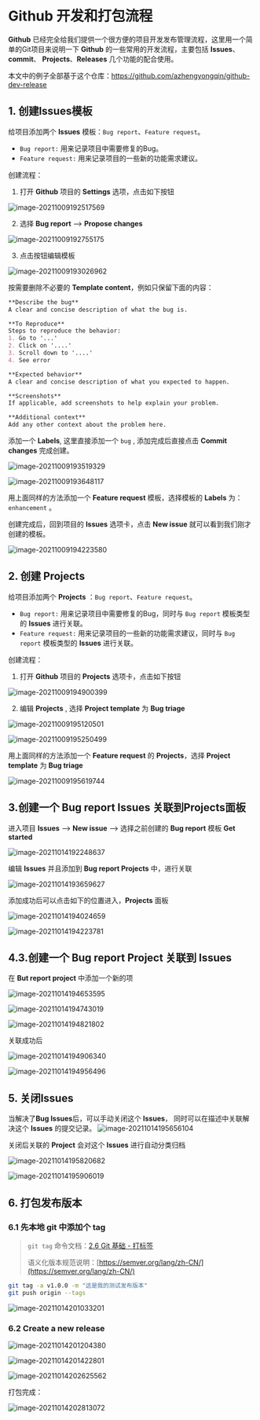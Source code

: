 # Github 开发和打包流程

**Github** 已经完全给我们提供一个很方便的项目开发发布管理流程，这里用一个简单的Git项目来说明一下 **Github** 的一些常用的开发流程，主要包括 **Issues**、**commit**、 **Projects**、**Releases** 几个功能的配合使用。

本文中的例子全部基于这个仓库：https://github.com/azhengyongqin/github-dev-release



## 1. 创建Issues模板
给项目添加两个 **Issues** 模板：`Bug report`、`Feature request`。
- `Bug report:` 用来记录项目中需要修复的Bug。
- `Feature request:` 用来记录项目的一些新的功能需求建议。



创建流程：

1. 打开 **Github** 项目的 **Settings** 选项，点击如下按钮

![image-20211009192517569](README.assets/image-20211009192517569.png)

2. 选择 **Bug report** --> **Propose changes**

![image-20211009192755175](README.assets/image-20211009192755175.png)

3. 点击按钮编辑模板

![image-20211009193026962](README.assets/image-20211009193026962.png)

按需要删除不必要的 **Template content**，例如只保留下面的内容：

```markdown
**Describe the bug**
A clear and concise description of what the bug is.

**To Reproduce**
Steps to reproduce the behavior:
1. Go to '...'
2. Click on '....'
3. Scroll down to '....'
4. See error

**Expected behavior**
A clear and concise description of what you expected to happen.

**Screenshots**
If applicable, add screenshots to help explain your problem.

**Additional context**
Add any other context about the problem here.

```

添加一个 **Labels**, 这里直接添加一个 `bug` , 添加完成后直接点击 **Commit changes** 完成创建。

![image-20211009193519329](README.assets/image-20211009193519329.png)

![image-20211009193648117](README.assets/image-20211009193648117.png)

用上面同样的方法添加一个 **Feature request** 模板，选择模板的 **Labels** 为：`enhancement` 。



创建完成后，回到项目的 **Issues** 选项卡，点击 **New issue** 就可以看到我们刚才创建的模板。

![image-20211009194223580](README.assets/image-20211009194223580.png)



## 2. 创建 Projects 

给项目添加两个 **Projects** ：`Bug report`、`Feature request`。

- `Bug report:` 用来记录项目中需要修复的Bug，同时与 `Bug report` 模板类型的 **Issues** 进行关联。
- `Feature request:` 用来记录项目的一些新的功能需求建议，同时与 `Bug report` 模板类型的 **Issues** 进行关联。



创建流程：

1. 打开 **Github** 项目的 **Projects** 选项卡，点击如下按钮

![image-20211009194900399](README.assets/image-20211009194900399.png)

2. 编辑 **Projects** , 选择 **Project template** 为 **Bug triage** 

![image-20211009195120501](README.assets/image-20211009195120501.png)

![image-20211009195250499](README.assets/image-20211009195250499.png)

用上面同样的方法添加一个 **Feature request** 的 **Projects**，选择 **Project template** 为 **Bug triage** 

![image-20211009195619744](README.assets/image-20211009195619744.png)



## 3.创建一个 Bug report Issues 关联到Projects面板

进入项目 **Issues**  --> **New issue** --> 选择之前创建的 **Bug report** 模板 **Get started**

![image-20211014192248637](README.assets/image-20211014192248637.png)

编辑 **Issues** 并且添加到 **Bug report Projects** 中，进行关联

![image-20211014193659627](README.assets/image-20211014193659627.png)

添加成功后可以点击如下的位置进入，**Projects** 面板

![image-20211014194024659](README.assets/image-20211014194024659.png)

![image-20211014194223781](README.assets/image-20211014194223781.png)



## 4.3.创建一个 Bug report Project 关联到 Issues 

在 **But report project** 中添加一个新的项

![image-20211014194653595](README.assets/image-20211014194653595.png)

![image-20211014194743019](README.assets/image-20211014194743019.png)

![image-20211014194821802](README.assets/image-20211014194821802.png)

关联成功后

![image-20211014194906340](README.assets/image-20211014194906340.png)

![image-20211014194956496](README.assets/image-20211014194956496.png)



## 5. 关闭Issues

当解决了**Bug Issues**后，可以手动关闭这个 **Issues**， 同时可以在描述中关联解决这个 **Issues** 的提交记录。
![image-20211014195656104](README.assets/image-20211014195656104.png)

关闭后关联的 **Project** 会对这个 **Issues** 进行自动分类归档

![image-20211014195820682](README.assets/image-20211014195820682.png)

![image-20211014195906019](README.assets/image-20211014195906019.png)



## 6. 打包发布版本

### 6.1 先本地 **git** 中添加个 **tag**

>  `git tag` 命令文档：[2.6 Git 基础 - 打标签](https://git-scm.com/book/zh/v2/Git-%E5%9F%BA%E7%A1%80-%E6%89%93%E6%A0%87%E7%AD%BE)
>
> 语义化版本规范说明：[https://semver.org/lang/zh-CN/](https://semver.org/lang/zh-CN/)

```bash
git tag -a v1.0.0 -m "这是我的测试发布版本"
git push origin --tags
```

![image-20211014201033201](README.assets/image-20211014201033201.png)



### 6.2 Create a new release

![image-20211014201204380](README.assets/image-20211014201204380.png)

![image-20211014201422801](README.assets/image-20211014201422801.png)

![image-20211014202625562](README.assets/image-20211014202625562.png)

打包完成：

![image-20211014202813072](README.assets/image-20211014202813072.png)


